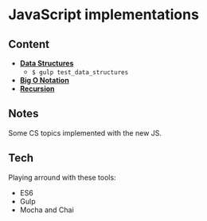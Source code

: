 # JavaScript implementations
      
## Content
* **[Data Structures](./data-structures)**
	* `$ gulp test_data_structures`
* **[Big O Notation](./big-o-notation)**
* **[Recursion](./recursion)**

## Notes
Some CS topics implemented with the new JS.

## Tech
Playing arround with these tools:
* ES6
* Gulp
* Mocha and Chai
